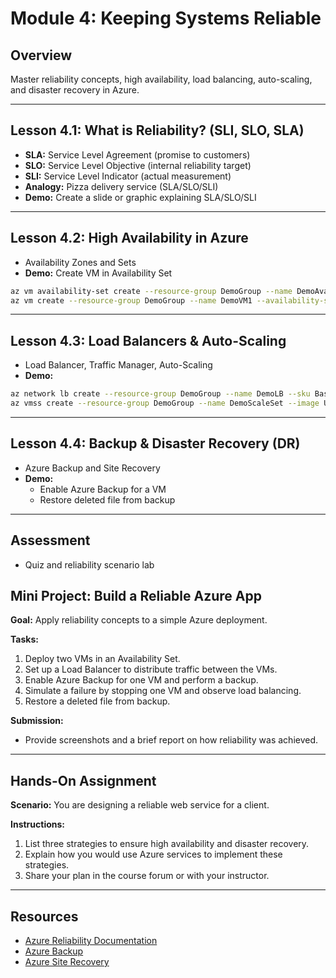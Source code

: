 # Module 4: Keeping Systems Reliable

## Overview
Master reliability concepts, high availability, load balancing, auto-scaling, and disaster recovery in Azure.

---

## Lesson 4.1: What is Reliability? (SLI, SLO, SLA)
- **SLA:** Service Level Agreement (promise to customers)
- **SLO:** Service Level Objective (internal reliability target)
- **SLI:** Service Level Indicator (actual measurement)
- **Analogy:** Pizza delivery service (SLA/SLO/SLI)
- **Demo:** Create a slide or graphic explaining SLA/SLO/SLI

---

## Lesson 4.2: High Availability in Azure
- Availability Zones and Sets
- **Demo:** Create VM in Availability Set
```bash
az vm availability-set create --resource-group DemoGroup --name DemoAvailSet
az vm create --resource-group DemoGroup --name DemoVM1 --availability-set DemoAvailSet --image UbuntuLTS --admin-username azureuser --generate-ssh-keys
```

---

## Lesson 4.3: Load Balancers & Auto-Scaling
- Load Balancer, Traffic Manager, Auto-Scaling
- **Demo:**
```bash
az network lb create --resource-group DemoGroup --name DemoLB --sku Basic --frontend-ip-name DemoFrontEnd --backend-pool-name DemoBackEndPool
az vmss create --resource-group DemoGroup --name DemoScaleSet --image UbuntuLTS --upgrade-policy-mode automatic
```

---

## Lesson 4.4: Backup & Disaster Recovery (DR)
- Azure Backup and Site Recovery
- **Demo:**
  - Enable Azure Backup for a VM
  - Restore deleted file from backup

---

## Assessment
- Quiz and reliability scenario lab


## Mini Project: Build a Reliable Azure App
**Goal:** Apply reliability concepts to a simple Azure deployment.

**Tasks:**
1. Deploy two VMs in an Availability Set.
2. Set up a Load Balancer to distribute traffic between the VMs.
3. Enable Azure Backup for one VM and perform a backup.
4. Simulate a failure by stopping one VM and observe load balancing.
5. Restore a deleted file from backup.

**Submission:**
- Provide screenshots and a brief report on how reliability was achieved.

---

## Hands-On Assignment
**Scenario:** You are designing a reliable web service for a client.

**Instructions:**
1. List three strategies to ensure high availability and disaster recovery.
2. Explain how you would use Azure services to implement these strategies.
3. Share your plan in the course forum or with your instructor.

---

## Resources
- [Azure Reliability Documentation](https://learn.microsoft.com/en-us/azure/architecture/framework/resiliency/overview)
- [Azure Backup](https://learn.microsoft.com/en-us/azure/backup/)
- [Azure Site Recovery](https://learn.microsoft.com/en-us/azure/site-recovery/)

